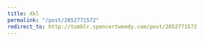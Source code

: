 ```yaml
---
title: Xkl
permalink: "/post/2852771572"
redirect_to: http://tumblr.spencertweedy.com/post/2852771572
---
```


